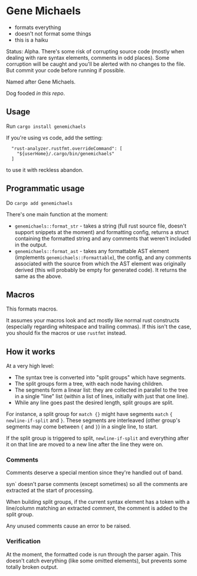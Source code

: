# Gene Michaels

- formats everything
- doesn't not format some things
- this is a haiku

Status: Alpha. There's some risk of corrupting source code (mostly when dealing with rare syntax elements, comments in odd places). Some corruption will be caught and you'll be alerted with no changes to the file. But commit your code before running if possible.

Named after Gene Michaels.

Dog fooded _in this repo_.

## Usage

Run `cargo install genemichaels`

If you're using vs code, add the setting:

```
  "rust-analyzer.rustfmt.overrideCommand": [
    "${userHome}/.cargo/bin/genemichaels"
  ]
```

to use it with reckless abandon.

## Programmatic usage

Do `cargo add genemichaels`

There's one main function at the moment:

- `genemichaels::format_str` - takes a string (full rust source file, doesn't support snippets at the moment) and formatting config, returns a struct containing the formatted string and any comments that weren't included in the output.
- `genemichaels::format_ast` - takes any formattable AST element (implements `genemichaels::Formattable`), the config, and any comments associated with the source from which the AST element was originally derived (this will probably be empty for generated code). It returns the same as the above.

## Macros

This formats macros.

It assumes your macros look and act mostly like normal rust constructs (especially regarding whitespace and trailing commas). If this isn't the case, you should fix the macros or use `rustfmt` instead.

## How it works

At a very high level:

- The syntax tree is converted into "split groups" which have segments.
- The split groups form a tree, with each node having children.
- The segments form a linear list: they are collected in parallel to the tree in a single "line" list (within a list of lines, initially with just that one line).
- While any line goes past the desired length, split groups are split.

For instance, a split group for `match {}` might have segments `match` `{` `newline-if-split` and `}`. These segments are interleaved (other group's segments may come between `{` and `}`) in a single line, to start.

If the split group is triggered to split, `newline-if-split` and everything after it on that line are moved to a new line after the line they were on.

### Comments

Comments deserve a special mention since they're handled out of band.

syn` doesn't parse comments (except sometimes) so all the comments are extracted at the start of processing.

When building split groups, if the current syntax element has a token with a line/column matching an extracted comment, the comment is added to the split group.

Any unused comments cause an error to be raised.

### Verification

At the moment, the formatted code is run through the parser again. This doesn't catch everything (like some omitted elements), but prevents some totally broken output.
